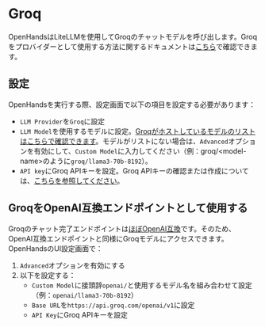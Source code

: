 # Groq

OpenHandsはLiteLLMを使用してGroqのチャットモデルを呼び出します。Groqをプロバイダーとして使用する方法に関するドキュメントは[こちら](https://docs.litellm.ai/docs/providers/groq)で確認できます。

## 設定

OpenHandsを実行する際、設定画面で以下の項目を設定する必要があります：
- `LLM Provider`を`Groq`に設定
- `LLM Model`を使用するモデルに設定。[Groqがホストしているモデルのリストはこちらで確認できます](https://console.groq.com/docs/models)。モデルがリストにない場合は、`Advanced`オプションを有効にして、`Custom Model`に入力してください（例：groq/&lt;model-name&gt;のように`groq/llama3-70b-8192`）。
- `API key`にGroq APIキーを設定。Groq APIキーの確認または作成については、[こちらを参照してください](https://console.groq.com/keys)。

## GroqをOpenAI互換エンドポイントとして使用する

Groqのチャット完了エンドポイントは[ほぼOpenAI互換](https://console.groq.com/docs/openai)です。そのため、OpenAI互換エンドポイントと同様にGroqモデルにアクセスできます。OpenHandsのUI設定画面で：
1. `Advanced`オプションを有効にする
2. 以下を設定する：
   - `Custom Model`に接頭辞`openai/`と使用するモデル名を組み合わせて設定（例：`openai/llama3-70b-8192`）
   - `Base URL`を`https://api.groq.com/openai/v1`に設定
   - `API Key`にGroq APIキーを設定